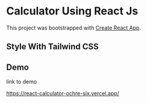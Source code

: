 # Calculator Using React Js

This project was bootstrapped with [Create React App](https://github.com/facebook/create-react-app).

## Style With Tailwind CSS

## Demo

link to demo

https://react-calculator-ochre-six.vercel.app/
